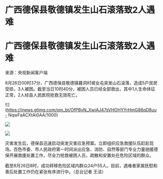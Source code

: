# 广西德保县敬德镇发生山石滚落致2人遇难

# 广西德保县敬德镇发生山石滚落致2人遇难

来源：央视新闻客户端

8月26日00时37分，广西德保县敬德镇暮洞村坡女屯突发山石滚落，造成5户民房受损，3人被困。截至当日10时40分，被困人员已经全部救出，其中1人生命体征正常，2人经县人民医院抢救无效死亡。

![](https://inews.gtimg.com/om_bt/OfPBvN_XwiAJ47sVHOHYYrHmG86qD8uu-
NqwFaACXtAi0AA/1000)

![](https://inews.gtimg.com/om_bt/Ol0gQot3UkLXDa9Jx18Yi5qm5I80-zI5kBPzablCTJGIoAA/1000)

![](https://inews.gtimg.com/om_bt/OdL_3o1mBCgAxEQxTidhYO0dM-Q273rqJB2Bs2MCjoVAEAA/1000)

灾害发生后，德保县迅速启动突发灾害应急预案。立即组织应急救援队伍赶赴现场。百色市委、市人民政府第一时间派出应急、消防、自然等部门专业力量驰援德保开展救援处置工作，尽全力抢救被困人员，疏散和安置处在危险区域的群众。

截至8月26日8时，成功转移危险区域内群众24户55人。目前，遇难者家属抚慰和善后处置工作仍在紧张有序进行中。（总台记者 王洁）

